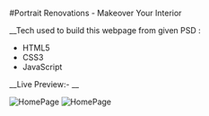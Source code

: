 #Portrait Renovations - Makeover Your Interior

__Tech used to build this webpage from given PSD : 

- HTML5
- CSS3
- JavaScript

__Live Preview:- __

![HomePage](https://github.com/user-attachments/assets/46150a91-8b96-4fa0-be0a-739f2ff7883b)
![HomePage](https://github.com/user-attachments/assets/005ab3dd-b561-466f-8a43-9ce43d26bbda)
